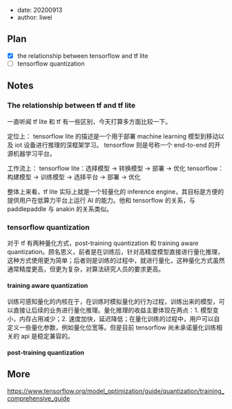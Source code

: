 - date: 20200913 
- author: liwei

## Plan

- [x] the relationship between tensorflow and tf lite
- [ ] tensorflow quantization

## Notes

### The relationship between tf and tf lite

一直听闻 tf lite 和 tf 有一些区别，今天打算多方面比较一下。

定位上：
tensorflow lite 的描述是一个用于部署 machine learning 模型到移动以及 iot 设备进行推理的深框架学习。
tensorflow 则是号称一个 end-to-end 的开源机器学习平台。

工作流上：
tensorflow lite：选择模型 -> 转换模型 -> 部署 -> 优化
tensorflow：构建模型 -> 训练模型 -> 选择平台 -> 部署 -> 优化

整体上来看，tf lite 实际上就是一个轻量化的 inference engine，其目标是方便的提供用户在低算力平台上运行 AI 的能力。他和 tensorflow 的关系，与 paddlepaddle 与 anakin 的关系类似。

### tensorflow quantization

对于 tf 有两种量化方式，post-training quantization 和 training aware quantization。顾名思义，前者是在训练后，针对高精度模型直接进行量化推理，这种方式使用更为简单；后者则是训练的过程中，就进行量化，这种量化方式虽然通常精度更高，但更为复杂，对算法研究人员的要求更高。

#### training aware quantization

训练可感知量化的内核在于，在训练时模拟量化的行为过程，训练出来的模型，可以直接让后续的业务进行量化推理。量化推理的收益主要体现在两点：1. 模型变小，内存占用减少；2. 速度加快，延迟降低；在量化训练的过程中，用户可以自定义一些量化参数，例如量化位宽等。但是目前 tensorflow 尚未承诺量化训练相关的 api 是稳定兼容的。

#### post-training quantization

## More

https://www.tensorflow.org/model_optimization/guide/quantization/training_comprehensive_guide